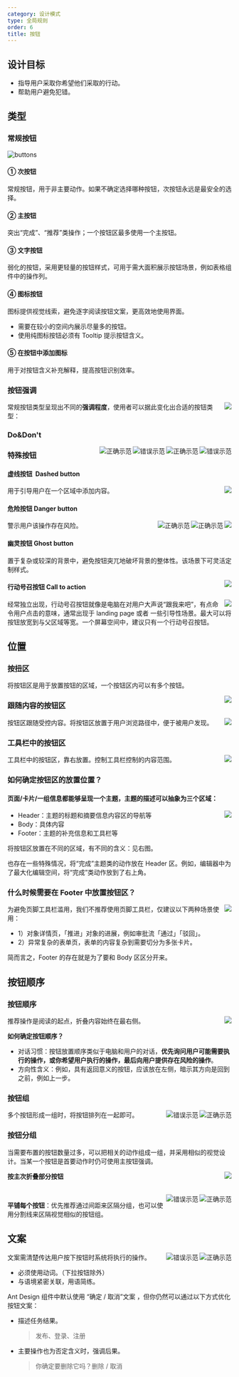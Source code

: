 ```yaml
---
category: 设计模式
type: 全局规则
order: 6
title: 按钮
---
```


## 设计目标

- 指导用户采取你希望他们采取的行动。
- 帮助用户避免犯错。

## 类型

### 常规按钮

<div>
  <img alt="buttons" src="https://gw.alipayobjects.com/mdn/rms_08e378/afts/img/A*wsXrT7yQH2MAAAAAAAAAAABkARQnAQ">
</div>

#### ① 次按钮

常规按钮，用于非主要动作。如果不确定选择哪种按钮，次按钮永远是最安全的选择。

#### ② 主按钮

突出“完成”、“推荐”类操作；一个按钮区最多使用一个主按钮。

#### ③ 文字按钮

弱化的按钮，采用更轻量的按钮样式，可用于需大面积展示按钮场景，例如表格组件中的操作列。

#### ④ 图标按钮

图标提供视觉线索，避免逐字阅读按钮文案，更高效地使用界面。

- 需要在较小的空间内展示尽量多的按钮。
- 使用纯图标按钮必须有 Tooltip 提示按钮含义。

#### ⑤ 在按钮中添加图标

用于对按钮含义补充解释，提高按钮识别效率。

### 按钮强调

<img class="preview-img no-padding" align="right" src="https://gw.alipayobjects.com/mdn/rms_08e378/afts/img/A*guusTZ6ZPxkAAAAAAAAAAABkARQnAQ">

常规按钮类型呈现出不同的**强调程度**，使用者可以据此变化出合适的按钮类型：

### Do&Don't

<img class="preview-img no-padding bad" align="right" src="https://gw.alipayobjects.com/mdn/rms_08e378/afts/img/A*di8jS5EWYSIAAAAAAAAAAABkARQnAQ" alt="错误示范" description="不要在一个按钮区放置超过一个主按钮。">
<img class="preview-img no-padding good" align="right" src="https://gw.alipayobjects.com/mdn/rms_08e378/afts/img/A*3WUkT5pD1SUAAAAAAAAAAABkARQnAQ" alt="正确示范" description="1、强调一个主要操作；<br/>2、操作无主次，次按钮是最安全的选择。">

<img class="preview-img no-padding bad" align="right" src="https://gw.alipayobjects.com/mdn/rms_08e378/afts/img/A*zBtTRq2xbTYAAAAAAAAAAABkARQnAQ" alt="错误示范" description="不要在按钮中放置两个图标。">
<img class="preview-img no-padding good" align="right" src="https://gw.alipayobjects.com/mdn/rms_08e378/afts/img/A*EpwSTpaGPBgAAAAAAAAAAABkARQnAQ" alt="正确示范" description="1、1按照主次展示全部操作。<br/>2、将次要操作收纳至右侧下拉按钮中。">

### 特殊按钮

#### 虚线按钮  Dashed button

<img class="preview-img no-padding" align="right" src="https://gw.alipayobjects.com/mdn/rms_08e378/afts/img/A*gPmNQ6_YCcoAAAAAAAAAAABkARQnAQ">

用于引导用户在一个区域中添加内容。

#### 危险按钮 Danger button

<img class="preview-img no-padding" align="right" src="https://gw.alipayobjects.com/mdn/rms_08e378/afts/img/A*OvNaQJrmqVMAAAAAAAAAAABkARQnAQ">

<img class="preview-img no-padding good" align="right" src="https://gw.alipayobjects.com/mdn/rms_08e378/afts/img/A*ujcXTqJ_IwwAAAAAAAAAAABkARQnAQ" alt="正确示范" description="用户的主要意图是删除，通过红色警示该操作存在风险。">

<img class="preview-img no-padding good" align="right" src="https://gw.alipayobjects.com/mdn/rms_08e378/afts/img/A*o7EySrBPX9oAAAAAAAAAAABkARQnAQ" alt="正确示范" description="当系统不推荐用户执行删除操作时，可将取消按钮设置为主按钮。">

警示用户该操作存在风险。

#### 幽灵按钮 Ghost button

置于复杂或较深的背景中，避免按钮突兀地破坏背景的整体性。该场景下可灵活定制样式。

<img class="preview-img no-padding" align="right" src="https://gw.alipayobjects.com/mdn/rms_08e378/afts/img/A*-wORTrNJ6YUAAAAAAAAAAABkARQnAQ">

#### 行动号召按钮 Call to action

<img class="preview-img no-padding" align="right" src="https://gw.alipayobjects.com/mdn/rms_08e378/afts/img/A*32zdRqTjDhYAAAAAAAAAAABkARQnAQ">

经常独立出现，行动号召按钮就像是电脑在对用户大声说“跟我来吧”，有点命令用户点击的意味，通常出现于 landing page 或者 一些引导性场景。最大可以将按钮放宽到与父区域等宽。一个屏幕空间中，建议只有一个行动号召按钮。

## 位置

### 按扭区

将按钮区是用于放置按钮的区域，一个按钮区内可以有多个按钮。

<img class="preview-img no-padding" align="right" src="https://img.alicdn.com/imgextra/i1/O1CN01Wd9Dbh1z6A5MQwEnh_!!6000000006664-2-tps-930-290.png">


### 跟随内容的按钮区

<img class="preview-img no-padding" align="right" src="https://img.alicdn.com/imgextra/i4/O1CN01OVOv5G27z8YLYdWED_!!6000000007867-2-tps-928-342.png">

按钮区跟随受控内容。将按钮区放置于用户浏览路径中，便于被用户发现。



### 工具栏中的按钮区

<img class="preview-img no-padding" align="right" src="https://img.alicdn.com/imgextra/i2/O1CN01aAZHoi1uZrgx1C3zR_!!6000000006052-2-tps-928-332.png">

工具栏中的按钮区，靠右放置。控制工具栏控制的内容范围。




### 如何确定按钮区的放置位置？

#### 页面/卡片/一组信息都能够呈现一个主题，主题的描述可以抽象为三个区域：

<img class="preview-img no-padding" align="right" src="https://img.alicdn.com/imgextra/i2/O1CN017b7PRO1TEnquClCYx_!!6000000002351-2-tps-928-622.png">

- Header：主题的标题和摘要信息内容区的导航等
- Body：具体内容
- Footer：主题的补充信息和工具栏等

将按钮区放置在不同的区域，有不同的含义：见右图。

也存在一些特殊情况，将“完成”主题类的动作放在 Header 区。例如，编辑器中为了最大化编辑空间，将“完成”类动作放到了右上角。

### 什么时候需要在 Footer 中放置按钮区？

<img class="preview-img no-padding" align="right" src="https://gw.alipayobjects.com/mdn/rms_08e378/afts/img/A*KGGWQLCBfm0AAAAAAAAAAABkARQnAQ">

为避免页脚工具栏滥用，我们不推荐使用页脚工具栏，仅建议以下两种场景使用：

- 1）对象详情页，「推进」对象的进展，例如审批流「通过」「驳回」。
- 2）异常复杂的表单页，表单的内容复杂到需要切分为多张卡片。

简而言之，Footer 的存在就是为了要和 Body 区区分开来。

## 按钮顺序

### 按钮顺序

<img class="preview-img no-padding" align="right" src="https://gw.alipayobjects.com/mdn/rms_08e378/afts/img/A*NcPDQI3IX8YAAAAAAAAAAABkARQnAQ">

推荐操作是阅读的起点，折叠内容始终在最右侧。

**如何确定按钮顺序？**

- 对话习惯：按钮放置顺序类似于电脑和用户的对话，**优先询问用户可能需要执行的操作，或你希望用户执行的操作，最后向用户提供存在风险的操作**。
- 方向性含义：例如，具有返回意义的按钮，应该放在左侧，暗示其方向是回到之前，例如上一步。

### 按钮组

<img class="preview-img no-padding good" align="right" src="https://gw.alipayobjects.com/mdn/rms_08e378/afts/img/A*tK-AQaE5h1YAAAAAAAAAAABkARQnAQ" alt="正确示范">

<img class="preview-img no-padding bad" align="right" src="https://gw.alipayobjects.com/mdn/rms_08e378/afts/img/A*_gU7ToHiZz4AAAAAAAAAAABkARQnAQ" alt="错误示范" description="连在一起的按钮组在外观上易与 Toggle Button 切换按钮混淆。">

多个按钮形成一组时，将按钮排列在一起即可。

### 按钮分组

当需要布置的按钮数量过多，可以把相关的动作组成一组，并采用相似的视觉设计。当某一个按钮是首要动作时仍可使用主按钮强调。

<img class="preview-img no-padding" align="right" src="https://gw.alipayobjects.com/mdn/rms_08e378/afts/img/A*x7YsTafH5osAAAAAAAAAAABkARQnAQ">

**按主次折叠部分按钮**

<br />

<img class="preview-img no-padding good" align="right" src="https://gw.alipayobjects.com/mdn/rms_08e378/afts/img/A*Qn-mQKxaQ5kAAAAAAAAAAABkARQnAQ" alt="正确示范">
<img class="preview-img no-padding bad" align="right" src="https://gw.alipayobjects.com/mdn/rms_08e378/afts/img/A*3bUZRbPiVBEAAAAAAAAAAABkARQnAQ" alt="错误示范" description="无需分组时不要使用短竖线分割">

**平铺每个按钮**：优先推荐通过间距来区隔分组，也可以使用分割线来区隔视觉相似的按钮组。

## 文案

<img class="preview-img no-padding good" align="right" src="https://gw.alipayobjects.com/mdn/rms_08e378/afts/img/A*33KsR66zTY8AAAAAAAAAAABkARQnAQ" alt="正确示范">

<img class="preview-img no-padding bad" align="right" src="https://gw.alipayobjects.com/mdn/rms_08e378/afts/img/A*238RTb4kaPwAAAAAAAAAAABkARQnAQ" alt="错误示范" description="应使用动词">

文案需清楚传达用户按下按钮时系统将执行的操作。

- 必须使用动词。（下拉按钮除外）
- 与语境紧密关联，用语简练。

Ant Design 组件中默认使用 “确定 / 取消”文案 ，但你仍然可以通过以下方式优化按钮文案：

- 描述任务结果。

  > 发布、登录、注册

- 主要操作也为否定含义时，强调后果。
  > 你确定要删除它吗？删除 / 取消
